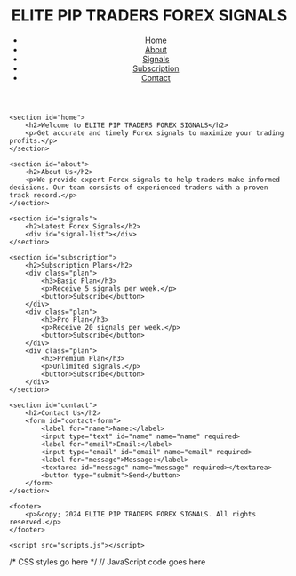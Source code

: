 <!DOCTYPE html>
<html lang="en">
<head>
    <meta charset="UTF-8">
    <meta name="viewport" content="width=device-width, initial-scale=1.0">
    <title>ELITE PIP TRADERS FOREX SIGNALS</title>
    <link rel="stylesheet" href="styles.css">
</head>
<body>
    <header>
        <h1>ELITE PIP TRADERS FOREX SIGNALS</h1>
        <nav>
            <ul>
                <li><a href="#home">Home</a></li>
                <li><a href="#about">About</a></li>
                <li><a href="#signals">Signals</a></li>
                <li><a href="#subscription">Subscription</a></li>
                <li><a href="#contact">Contact</a></li>
            </ul>
        </nav>
    </header>

    <section id="home">
        <h2>Welcome to ELITE PIP TRADERS FOREX SIGNALS</h2>
        <p>Get accurate and timely Forex signals to maximize your trading profits.</p>
    </section>

    <section id="about">
        <h2>About Us</h2>
        <p>We provide expert Forex signals to help traders make informed decisions. Our team consists of experienced traders with a proven track record.</p>
    </section>

    <section id="signals">
        <h2>Latest Forex Signals</h2>
        <div id="signal-list"></div>
    </section>

    <section id="subscription">
        <h2>Subscription Plans</h2>
        <div class="plan">
            <h3>Basic Plan</h3>
            <p>Receive 5 signals per week.</p>
            <button>Subscribe</button>
        </div>
        <div class="plan">
            <h3>Pro Plan</h3>
            <p>Receive 20 signals per week.</p>
            <button>Subscribe</button>
        </div>
        <div class="plan">
            <h3>Premium Plan</h3>
            <p>Unlimited signals.</p>
            <button>Subscribe</button>
        </div>
    </section>

    <section id="contact">
        <h2>Contact Us</h2>
        <form id="contact-form">
            <label for="name">Name:</label>
            <input type="text" id="name" name="name" required>
            <label for="email">Email:</label>
            <input type="email" id="email" name="email" required>
            <label for="message">Message:</label>
            <textarea id="message" name="message" required></textarea>
            <button type="submit">Send</button>
        </form>
    </section>

    <footer>
        <p>&copy; 2024 ELITE PIP TRADERS FOREX SIGNALS. All rights reserved.</p>
    </footer>

    <script src="scripts.js"></script>
</body>
</html>
/* CSS styles go here */
// JavaScript code goes here
